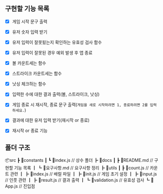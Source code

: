 ## 구현할 기능 목록

- [x] 게임 시작 문구 출력

- [x] 유저 숫자 입력 받기

- [x] 유저 입력이 잘못됬는지 확인하는 유효성 검사 함수

- [x] 유저 입력이 잘못된 경우 예외 발생 후 앱 종료

- [x] 볼 카운트세는 함수

- [x] 스트라이크 카운트세는 함수

- [x] 낫싱 체크하는 함수

- [x] 입력한 수에 대한 결과 출력(볼, 스트라이크, 낫싱)

- [x] 게임 종료 시 재시작, 종료 문구 출력(`게임을 새로 시작하려면 1, 종료하려면 2를 입력하세요.`)

- [x] 결과에 대한 유저 입력 받기(재시작 or 종료)

- [x] 재시작 or 종료 기능

## 폴더 구조

📦src
┣ 📂constants
┃ ┗ 📜index.js // 상수 폴더
┣ 📂docs
┃ ┣ 📜README.md // 구현할 기능 목록
┃ ┗ 📜요구사항.md // 요구사항 정리
┣ 📂utils
┃ ┣ 📜count.js // 카운트 관련
┃ ┣ 📜index.js // 배럴 파일
┃ ┣ 📜init.js // 게임 초기 설정
┃ ┣ 📜input.js // 인풋 관련
┃ ┣ 📜result.js // 결과 출력
┃ ┗ 📜validation.js // 유효성 검사
┗ 📜App.js // 진입점
